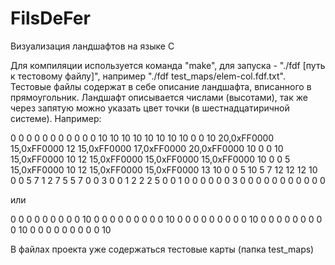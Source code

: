 # FilsDeFer
Визуализация ландшафтов на языке С

Для компиляции используется команда "make", для запуска - "./fdf [путь к тестовому файлу]", например "./fdf test_maps/elem-col.fdf.txt".
Тестовые файлы содержат в себе описание ландшафта, вписанного в прямоугольник. Ландшафт описывается числами (высотами), так же через запятую можно указать цвет точки (в шестнадцатиричной системе). Например:

0  0  0  0  0  0  0  0  0  0
0 10 10 10 10 10 10 10 10  0
0 10 20,0xFF0000 15,0xFF0000 12 15,0xFF0000 17,0xFF0000 20,0xFF0000 10  0
0 10 15,0xFF0000 10 12 15,0xFF0000 15,0xFF0000 15,0xFF0000 10  0
0  5 15,0xFF0000 10 12 15,0xFF0000 15,0xFF0000 13 10  0
0  5 10  5  7 12 12 12 10  0
0  5  7  1  2  7  5  5  7  0
0  3  0  0  1  2  2  2  5  0
0  1  0  0  0  0  0  0  3  0
0  0  0  0  0  0  0  0  0  0

или

0 0 0 0 0 0 0 0 0 10
0 0 0 0 0 0 0 0 0 10
0 0 0 0 0 0 0 0 0 10
0 0 0 0 0 0 0 0 0 10
0 0 0 0 0 0 0 0 0 10

В файлах проекта уже содержаться тестовые карты (папка test_maps)
